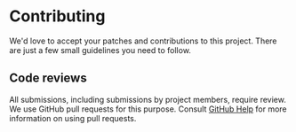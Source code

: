 # Contributing

We'd love to accept your patches and contributions to this project. There are
just a few small guidelines you need to follow.


## Code reviews

All submissions, including submissions by project members, require review. We
use GitHub pull requests for this purpose. Consult
[GitHub Help](https://help.github.com/articles/about-pull-requests/) for more
information on using pull requests.
